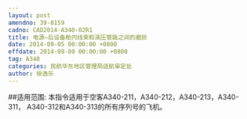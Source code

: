 ```yaml
---
layout: post
amendno: 39-8159
cadno: CAD2014-A340-02R1
title: 电源—后设备舱内线束和液压管路之间的磨损
date: 2014-09-05 00:00:00 +0800
effdate: 2014-09-09 00:00:00 +0800
tag: A340
categories: 民航华东地区管理局适航审定处
author: 徐逸乐
---
```


##适用范围:
本指令适用于空客A340-211，A340-212，A340-213，A340-311， A340-312和A340-313的所有序列号的飞机。

